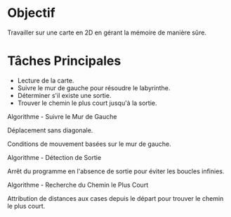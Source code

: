 # Objectif
Travailler sur une carte en 2D en gérant la mémoire de manière sûre.

# Tâches Principales
- Lecture de la carte.
- Suivre le mur de gauche pour résoudre le labyrinthe.
- Déterminer s'il existe une sortie.
- Trouver le chemin le plus court jusqu'à la sortie.
  
Algorithme - Suivre le Mur de Gauche

Déplacement sans diagonale.

Conditions de mouvement basées sur le mur de gauche.

Algorithme - Détection de Sortie

Arrêt du programme en l'absence de sortie pour éviter les boucles infinies.

Algorithme - Recherche du Chemin le Plus Court

Attribution de distances aux cases depuis le départ pour trouver le chemin le plus court.
